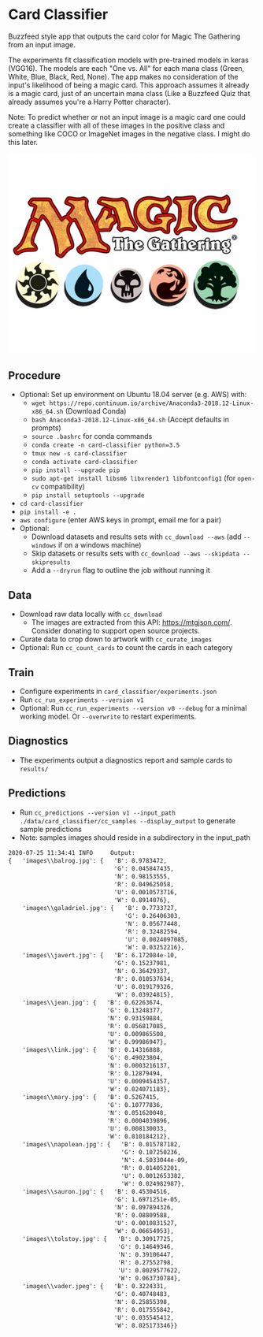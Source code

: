 # Card Classifier

Buzzfeed style app that outputs the card color for Magic The Gathering from an input image. 

The experiments fit classification models with pre-trained models in keras (VGG16). The models are each "One vs. All" 
for each mana class (Green, White, Blue, Black, Red, None). The app makes no consideration of the input's likelihood of 
being a magic card. This approach assumes it already is a magic card, just of an uncertain mana class (Like a Buzzfeed 
Quiz that already assumes you're a Harry Potter character).

Note: To predict whether or not an input image is a magic card one could create a classifier with all of these images 
in the positive class and something like COCO or ImageNet images in the negative class. I might do this later.

<img src="/docs/mtg_logo.png" alt="MTG Logo" width="512">

## Procedure

- Optional: Set up environment on Ubuntu 18.04 server (e.g. AWS) with:
    - `wget https://repo.continuum.io/archive/Anaconda3-2018.12-Linux-x86_64.sh` (Download Conda)
    - `bash Anaconda3-2018.12-Linux-x86_64.sh` (Accept defaults in prompts)
    - `source .bashrc` for conda commands
    - `conda create -n card-classifier python=3.5`
    - `tmux new -s card-classifier`
    - `conda activate card-classifier` 
    - `pip install --upgrade pip`
    - `sudo apt-get install libsm6 libxrender1 libfontconfig1` (for `open-cv` compatibility)
    - `pip install setuptools --upgrade`
- `cd card-classifier`
- `pip install -e .`
- `aws configure` (enter AWS keys in prompt, email me for a pair)
- Optional: 
    - Download datasets and results sets with `cc_download --aws` (add `--windows` if on a windows machine)
    - Skip datasets or results sets with `cc_download --aws --skipdata --skipresults`
    - Add a `--dryrun` flag to outline the job without running it
    

## Data

- Download raw data locally with `cc_download`
    - The images are extracted from this API: https://mtgjson.com/. Consider donating to support open source projects.
- Curate data to crop down to artwork with `cc_curate_images`
- Optional: Run `cc_count_cards` to count the cards in each category

## Train

- Configure experiments in `card_classifier/experiments.json`
- Run `cc_run_experiments --version v1`
- Optional: Run `cc_run_experiments --version v0 --debug` for a minimal working model. Or `--overwrite` to restart 
experiments.

## Diagnostics

- The experiments output a diagnostics report and sample cards to `results/`

## Predictions

- Run `cc_predictions --version v1 --input_path ./data/card_classifier/cc_samples --display_output` 
to generate sample predictions
- Note: samples images should reside in a subdirectory in the input_path
```
2020-07-25 11:34:41 INFO     Output:
{   'images\\balrog.jpg': {   'B': 0.9783472,
                              'G': 0.045847435,
                              'N': 0.98153555,
                              'R': 0.049625058,
                              'U': 0.0010573716,
                              'W': 0.8914076},
    'images\\galadriel.jpg': {   'B': 0.7733727,
                                 'G': 0.26406303,
                                 'N': 0.05677448,
                                 'R': 0.32482594,
                                 'U': 0.0024097085,
                                 'W': 0.03252216},
    'images\\javert.jpg': {   'B': 6.172084e-10,
                              'G': 0.15237981,
                              'N': 0.36429337,
                              'R': 0.010537634,
                              'U': 0.019179326,
                              'W': 0.03924815},
    'images\\jean.jpg': {   'B': 0.62263674,
                            'G': 0.13248377,
                            'N': 0.93159884,
                            'R': 0.056817085,
                            'U': 0.009865508,
                            'W': 0.99986947},
    'images\\link.jpg': {   'B': 0.14316888,
                            'G': 0.49023804,
                            'N': 0.0003216137,
                            'R': 0.12879494,
                            'U': 0.0009454357,
                            'W': 0.024071183},
    'images\\mary.jpg': {   'B': 0.5267415,
                            'G': 0.10777836,
                            'N': 0.051620048,
                            'R': 0.0004039896,
                            'U': 0.008130033,
                            'W': 0.010184212},
    'images\\napolean.jpg': {   'B': 0.015787182,
                                'G': 0.107250236,
                                'N': 4.5033044e-09,
                                'R': 0.014052201,
                                'U': 0.0012653382,
                                'W': 0.024982987},
    'images\\sauron.jpg': {   'B': 0.45304516,
                              'G': 1.6971251e-05,
                              'N': 0.097894326,
                              'R': 0.08809588,
                              'U': 0.0010831527,
                              'W': 0.06654953},
    'images\\tolstoy.jpg': {   'B': 0.30917725,
                               'G': 0.14649346,
                               'N': 0.39106447,
                               'R': 0.27552798,
                               'U': 0.0029577622,
                               'W': 0.063730784},
    'images\\vader.jpeg': {   'B': 0.3224331,
                              'G': 0.40748483,
                              'N': 0.25855398,
                              'R': 0.017555842,
                              'U': 0.035545412,
                              'W': 0.025173346}}
```

